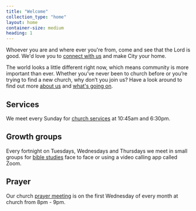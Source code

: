 ```yaml
---
title: "Welcome"
collection_type: "home"
layout: home
container-size: medium
heading: 1
---
```


Whoever you are and where ever you're from, come and see that the Lord is good. We'd love you to <a href="/connect/">connect with us</a> and make City your home.

The world looks a little different right now, which means community is more important than ever. Whether you’ve never been to church before or you’re trying to find a new church, why don’t you join us? Have a look around to find out more <a href="/about/">about us</a> and <a href="/whats-on/">what's going on</a>.

<div class="flex-row justify-center align-stretch">
  <div class="flex-small sm-one-third">
    <div clas="card bg-primary">
      <h2>Services</h2>
      <p>We meet every Sunday for <a href="/sunday/">church services</a> at 10:45am and 6:30pm.</p>
    </div>
  </div>
  <div class="flex-small sm-one-third">
    <div clas="card bg-third">
      <h2>Growth groups</h2>
      <p>Every fortnight on Tuesdays, Wednesdays and Thursdays we meet in small groups for <a href="/whats-on/#growth-group">bible studies</a> face to face or using a video calling app called Zoom.</p>
    </div>
  </div>
  <div class="flex-small sm-one-third">
    <div clas="card bg-secondary">
      <h2>Prayer</h2>
      <p>Our church <a href="/whats-on/#prayer">prayer meeting</a> is on the first Wednesday of every month at church from 8pm - 9pm.</p>
    </div>
  </div>
</div>
